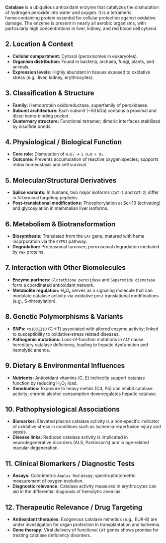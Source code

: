 **Catalase** is a ubiquitous antioxidant enzyme that catalyzes the dismutation of hydrogen peroxide into water and oxygen.  It is a tetrameric heme‑containing protein essential for cellular protection against oxidative damage.  The enzyme is present in nearly all aerobic organisms, with particularly high concentrations in liver, kidney, and red blood cell cytosol.  

## 2. Location & Context
- **Cellular compartment:** Cytosol (peroxisomes in eukaryotes).  
- **Organism distribution:** Found in bacteria, archaea, fungi, plants, and animals.  
- **Expression levels:** Highly abundant in tissues exposed to oxidative stress (e.g., liver, kidney, erythrocytes).  

## 3. Classification & Structure
- **Family:** Hemoprotein oxidoreductase, superfamily of peroxidases.  
- **Subunit architecture:** Each subunit (~50 kDa) contains a proximal and distal heme‑binding pocket.  
- **Quaternary structure:** Functional tetramer; dimeric interfaces stabilized by disulfide bonds.  

## 4. Physiological / Biological Function
- **Core role:** Dismutation of `H₂O₂` → `2 H₂O + O₂`.  
- **Outcome:** Prevents accumulation of reactive oxygen species; supports redox homeostasis and cell survival.  

## 5. Molecular/Structural Derivatives
- **Splice variants:** In humans, two major isoforms (`CAT-1` and `CAT-2`) differ in N‑terminal targeting peptides.  
- **Post‑translational modifications:** Phosphorylation at Ser‑19 (activating) and glycosylation in mammalian liver isoforms.  

## 6. Metabolism & Biotransformation
- **Biosynthesis:** Translated from the `CAT` gene; matured with heme incorporation via the `CYP51` pathway.  
- **Degradation:** Proteasomal turnover; peroxisomal degradation mediated by `Pex` proteins.  

## 7. Interaction with Other Biomolecules
- **Enzyme partners:** `Glutathione peroxidase` and `Superoxide dismutase` form a coordinated antioxidant network.  
- **Metabolite regulation:** H₂O₂ serves as a signaling molecule that can modulate catalase activity via oxidative post‑translational modifications (e.g., S‑nitrosylation).  

## 8. Genetic Polymorphisms & Variants
- **SNPs:** `rs1001210` (C→T) associated with altered enzyme activity; linked to susceptibility to oxidative‑stress related diseases.  
- **Pathogenic mutations:** Loss‑of‑function mutations in `CAT` cause hereditary catalase deficiency, leading to hepatic dysfunction and hemolytic anemia.  

## 9. Dietary & Environmental Influences
- **Nutrients:** Antioxidant vitamins (C, E) indirectly support catalase function by reducing H₂O₂ load.  
- **Xenobiotics:** Exposure to heavy metals (Cd, Pb) can inhibit catalase activity; chronic alcohol consumption downregulates hepatic catalase.  

## 10. Pathophysiological Associations
- **Biomarker:** Elevated plasma catalase activity is a non‑specific indicator of oxidative stress in conditions such as ischemia‑reperfusion injury and sepsis.  
- **Disease links:** Reduced catalase activity is implicated in neurodegenerative disorders (ALS, Parkinson’s) and in age‑related macular degeneration.  

## 11. Clinical Biomarkers / Diagnostic Tests
- **Assays:** Colorimetric `Amplex Red` assay; spectrophotometric measurement of oxygen evolution.  
- **Diagnostic relevance:** Catalase activity measured in erythrocytes can aid in the differential diagnosis of hemolytic anemias.  

## 12. Therapeutic Relevance / Drug Targeting
- **Antioxidant therapies:** Exogenous catalase mimetics (e.g., EUK‑8) are under investigation for organ protection in transplantation and ischemia.  
- **Gene therapy:** Viral delivery of functional `CAT` genes shows promise for treating catalase deficiency disorders.